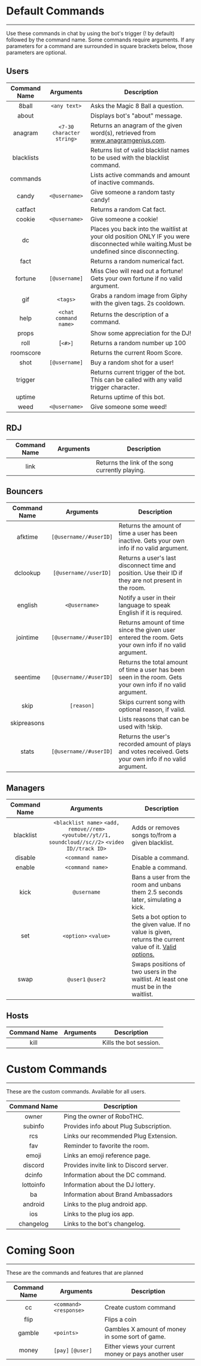 # Default Commands
---------
Use these commands in chat by using the bot's trigger (! by default) followed by the command name. Some commands require arguments. If any parameters for a command are surrounded in square brackets below, those parameters are optional.

## Users
|Command Name|Arguments|Description|
|:----------:|:-------:|-----------|
|8ball       |`<any text>` | Asks the Magic 8 Ball a question.
|about       | | Displays bot's "about" message.
|anagram     |`<7-30 character string>` | Returns an anagram of the given word(s), retrieved from www.anagramgenius.com.
|blacklists  | | Returns list of valid blacklist names to be used with the blacklist command.
|commands    | | Lists active commands and amount of inactive commands.
|candy       |`<@username>` | Give someone a random tasty candy!
|catfact     | | Returns a random Cat fact.
|cookie      |`<@username>` | Give someone a cookie!
|dc          | | Places you back into the waitlist at your old position ONLY IF you were disconnected while waiting.Must be undefined since disconnecting.
|fact        || Returns a random numerical fact.
|fortune     |`[@username]` | Miss Cleo will read out a fortune! Gets your own fortune if no valid argument.
|gif         |`<tags>`| Grabs a random image from Giphy with the given tags. 2s cooldown.
|help        |`<chat command name>`| Returns the description of a command.
|props       | | Show some appreciation for the DJ!
|roll        |[`<#>]` | Returns a random number up 100
|roomscore   | | Returns the current Room Score.
|shot        |`[@username]` | Buy a random shot for a user!
|trigger     | | Returns current trigger of the bot. This can be called with any valid trigger character.
|uptime      | | Returns uptime of this bot.
|weed        |`<@username>` | Give someone some weed!

## RDJ
|Command Name|Arguments|Description|
|:----------:|:-------:|-----------|
|link        | | Returns the link of the song currently playing.

## Bouncers
|Command Name|Arguments|Description|
|:----------:|:-------:|-----------|
|afktime     |`[@username//#userID]` | Returns the amount of time a user has been inactive. Gets your own info if no valid argument.
|dclookup    |`[@username//userID]` | Returns a user's last disconnect time and position. Use their ID if they are not present in the room.
|english     |`<@username>` | Notify a user in their language to speak English if it is required.
|jointime    |`[@username//#userID]` | Returns amount of time since the given user entered the room. Gets your own info if no valid argument.
|seentime    |`[@username//#userID]` | Returns the total amount of time a user has been seen in the room. Gets your own info if no valid argument.
|skip        |`[reason]` | Skips current song with optional reason, if valid.
|skipreasons || Lists reasons that can be used with !skip.
|stats       |`[@username//#userID]` | Returns the user's recorded amount of plays and votes received. Gets your own info if no valid argument.

## Managers
|Command Name|Arguments|Description|
|:----------:|:-------:|-----------|
|blacklist   |`<blacklist name>` `<add, remove//rem>` `<youtube//yt//1, soundcloud//sc//2>` `<video ID//track ID>` | Adds or removes songs to/from a given blacklist.
|disable     |`<command name>` | Disable a command.
|enable      |`<command name>` | Enable a command.
|kick        |`@username`| Bans a user from the room and unbans them 2.5 seconds later, simulating a kick.
|set         |`<option>` `<value>` | Sets a bot option to the given value. If no value is given, returns the current value of it. [Valid options.](_setoptions.md)
|swap        |`@user1` `@user2` | Swaps positions of two users in the waitlist. At least one must be in the waitlist.

## Hosts
|Command Name|Arguments|Description|
|:----------:|:-------:|-----------|
|kill        || Kills the bot session.

# Custom Commands
---------
These are the custom commands. Available for all users.

|Command Name|Description|
|:----------:|-----------|
|owner       | Ping the owner of RoboTHC.
|subinfo     | Provides info about Plug Subscription.
|rcs         | Links our recommended Plug Extension.
|fav         | Reminder to favorite the room.
|emoji       | Links an emoji reference page.
|discord     | Provides invite link to Discord server.
|dcinfo      | Information about the DC command.
|lottoinfo   | Information about the DJ lottery.
|ba          | Information about Brand Ambassadors
|android     | Links to the plug android app.
|ios         | Links to the plug ios app.
|changelog   | Links to the bot's changelog.


# Coming Soon
---------
These are the commands and features that are planned

|Command Name|Arguments|Description|
|:----------:|---------|-----------|
|cc          | `<command>` `<response>` | Create custom command
|flip        | | Flips a coin
|gamble      | `<points>` | Gambles X amount of money in some sort of game.
|money       | `[pay]` `[@user]` | Either views your current money or pays another user
